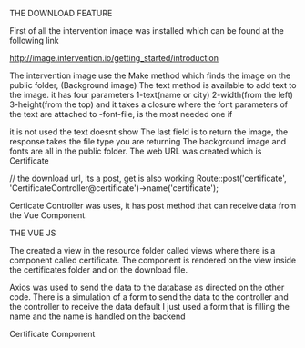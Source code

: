 THE DOWNLOAD FEATURE

First of all the intervention image was installed which can be found at the following link

http://image.intervention.io/getting_started/introduction

The intervention image use the Make method which finds the image on the public folder, (Background image)
The text method is available to add text to the image.
 it has four parameters 
 1-text(name or city) 
 2-width(from the left) 
 3-height(from the top) 
 and it takes a closure where the font parameters of the text are attached to -font-file, is the most needed one if

it is not used the text doesnt show
The last field is to return the image, the response takes the file type you are returning
The background image and fonts are all in the public folder.
The web URL was created which is Certificate

// the download url, its a post, get is also working Route::post('certificate', 'CertificateController@certificate')->name('certificate');

Certicate Controller was uses, it has post method that can receive data from the Vue Component.

THE VUE JS

The created a view in the resource folder called views where there is a component called certificate. The component is rendered on the view inside the certificates folder and on the download file.

Axios was used to send the data to the database as directed on the other code. There is a simulation of a form to send the data to the controller and the controller to receive the data default I just used a form that is filling the name and the name is handled on the backend

Certificate Component